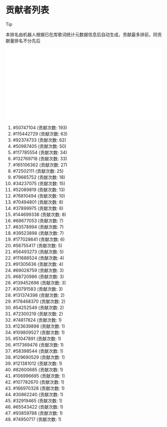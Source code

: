 # 贡献者列表

> [!TIP]
> 本排名由机器人根据已在库歌词统计元数据信息后自动生成，贡献最多排前，同贡献量排名不分先后

![贡献者头像画廊](./CONTRIBUTORS.svg)

1. #50747104 (贡献次数: 193)
2. #115442729 (贡献次数: 63)
3. #92374733 (贡献次数: 62)
4. #50987405 (贡献次数: 50)
5. #117785554 (贡献次数: 34)
6. #132769718 (贡献次数: 33)
7. #165106362 (贡献次数: 27)
8. #72502111 (贡献次数: 25)
9. #79665752 (贡献次数: 18)
10. #34237075 (贡献次数: 15)
11. #52089819 (贡献次数: 13)
12. #76810494 (贡献次数: 10)
13. #70494801 (贡献次数: 8)
14. #37899975 (贡献次数: 8)
15. #144699338 (贡献次数: 8)
16. #68677053 (贡献次数: 7)
17. #83578994 (贡献次数: 7)
18. #39523898 (贡献次数: 7)
19. #177028641 (贡献次数: 6)
20. #56755417 (贡献次数: 5)
21. #56493273 (贡献次数: 5)
22. #111688524 (贡献次数: 4)
23. #91305636 (贡献次数: 4)
24. #69028759 (贡献次数: 3)
25. #68720986 (贡献次数: 3)
26. #139452696 (贡献次数: 3)
27. #30791583 (贡献次数: 3)
28. #131374398 (贡献次数: 2)
29. #178468370 (贡献次数: 2)
30. #54252549 (贡献次数: 2)
31. #72300219 (贡献次数: 2)
32. #74817824 (贡献次数: 1)
33. #123639898 (贡献次数: 1)
34. #109809527 (贡献次数: 1)
35. #51047891 (贡献次数: 1)
36. #117369476 (贡献次数: 1)
37. #58398544 (贡献次数: 1)
38. #129690529 (贡献次数: 1)
39. #121381012 (贡献次数: 1)
40. #82600685 (贡献次数: 1)
41. #106996695 (贡献次数: 1)
42. #107782670 (贡献次数: 1)
43. #166970328 (贡献次数: 1)
44. #30862240 (贡献次数: 1)
45. #32919465 (贡献次数: 1)
46. #65543422 (贡献次数: 1)
47. #93859788 (贡献次数: 1)
48. #74950717 (贡献次数: 1)
